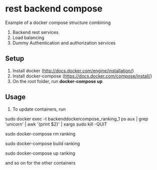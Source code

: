 # rest backend compose
Example of a docker compose structure combining
1. Backend rest services
2. Load balancing
3. Dummy Authentication and authorization services

## Setup
1. Install docker (http://docs.docker.com/engine/installation/)
2. Install docker-compose (https://docs.docker.com/compose/install/)
3. On the root folder, run <strong>docker-compose up</strong>

## Usage
1. To update containers, run


sudo docker exec -t backenddockercompose_ranking_1 ps aux | grep 'unicorn' | awk '{print $2}' | xargs sudo kill -QUIT

sudo docker-compose rm ranking

sudo docker-compose build ranking

sudo docker-compose up ranking

and so on for the other containers
